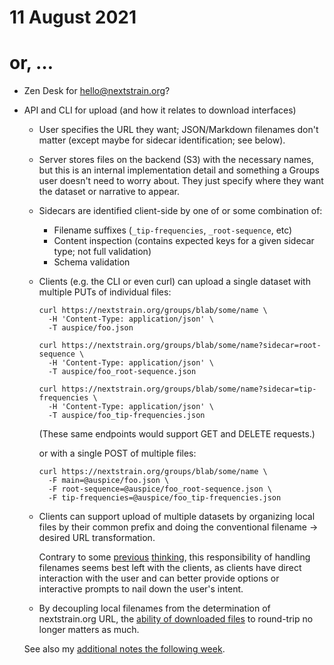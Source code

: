 # 11 August 2021
# or, …

* Zen Desk for hello@nextstrain.org?

* API and CLI for upload (and how it relates to download interfaces)

  - User specifies the URL they want; JSON/Markdown filenames don't matter
    (except maybe for sidecar identification; see below).

  - Server stores files on the backend (S3) with the necessary names, but this
    is an internal implementation detail and something a Groups user doesn't
    need to worry about.  They just specify where they want the dataset or
    narrative to appear.

  - Sidecars are identified client-side by one of or some combination of:
    - Filename suffixes (`_tip-frequencies`, `_root-sequence`, etc)
    - Content inspection (contains expected keys for a given sidecar type; not full validation)
    - Schema validation

  - Clients (e.g. the CLI or even curl) can upload a single dataset with
    multiple PUTs of individual files:

        curl https://nextstrain.org/groups/blab/some/name \
          -H 'Content-Type: application/json' \
          -T auspice/foo.json

        curl https://nextstrain.org/groups/blab/some/name?sidecar=root-sequence \
          -H 'Content-Type: application/json' \
          -T auspice/foo_root-sequence.json

        curl https://nextstrain.org/groups/blab/some/name?sidecar=tip-frequencies \
          -H 'Content-Type: application/json' \
          -T auspice/foo_tip-frequencies.json

    (These same endpoints would support GET and DELETE requests.)
    
    or with a single POST of multiple files:

        curl https://nextstrain.org/groups/blab/some/name \
          -F main=@auspice/foo.json \
          -F root-sequence=@auspice/foo_root-sequence.json \
          -F tip-frequencies=@auspice/foo_tip-frequencies.json

  - Clients can support upload of multiple datasets by organizing local files
    by their common prefix and doing the conventional filename → desired URL
    transformation.

    Contrary to some [previous](2021-05-05.md)
    [thinking](https://docs.google.com/presentation/d/1VUJfaMfcw1z4KqQ-lD2-ppI1_OMDwLApuygKU7IrBNk/edit#slide=id.gd6151378c0_0_23),
    this responsibility of handling filenames seems best left with the clients,
    as clients have direct interaction with the user and can better provide
    options or interactive prompts to nail down the user's intent.

  - By decoupling local filenames from the determination of nextstrain.org URL,
    the [ability of downloaded files](2021-08-09.md) to round-trip no longer
    matters as much.

  See also my [additional notes the following week](2021-08-17.md).
